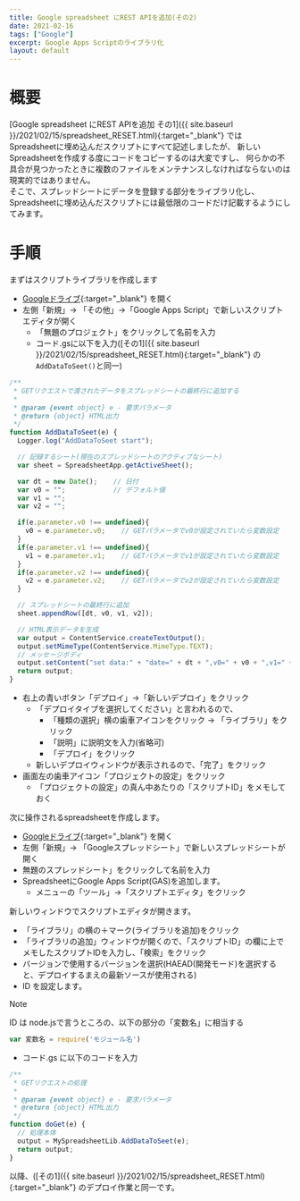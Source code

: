 ```yaml
---
title: Google spreadsheet にREST APIを追加(その2)
date: 2021-02-16
tags: ["Google"]
excerpt: Google Apps Scriptのライブラリ化
layout: default
---
```


# 概要
[Google spreadsheet にREST APIを追加 その1]({{ site.baseurl }}/2021/02/15/spreadsheet_RESET.html){:target="_blank"}   では
Spreadsheetに埋め込んだスクリプトにすべて記述しましたが、 新しいSpreadsheetを作成する度にコードをコピーするのは大変ですし、
何らかの不具合が見つかったときに複数のファイルをメンテナンスしなければならないのは現実的ではありません。  
そこで、スプレッドシートにデータを登録する部分をライブラリ化し、Spreadsheetに埋め込んだスクリプトには最低限のコードだけ記載するようにしてみます。  

# 手順
まずはスクリプトライブラリを作成します  
- [Googleドライブ](https://drive.google.com/drive/){:target="_blank"}   を開く
- 左側「新規」→ 「その他」→「Google Apps Script」で新しいスクリプトエディタが開く
  - 「無題のプロジェクト」をクリックして名前を入力  
  - コード.gsに以下を入力([その1]({{ site.baseurl }}/2021/02/15/spreadsheet_RESET.html){:target="_blank"}  の``AddDataToSeet()``と同一)  

```javascript
/**
 * GETリクエストで渡されたデータをスプレッドシートの最終行に追加する
 *
 * @param {event object} e - 要求パラメータ
 * @return {object} HTML出力
 */
function AddDataToSeet(e) {
  Logger.log("AddDataToSeet start");

  // 記録するシート(現在のスプレッドシートのアクティブなシート)
  var sheet = SpreadsheetApp.getActiveSheet();

  var dt = new Date();    // 日付
  var v0 = "";            // デフォルト値
  var v1 = "";
  var v2 = "";

  if(e.parameter.v0 !== undefined){
    v0 = e.parameter.v0;    // GETパラメータでv0が設定されていたら変数設定
  }
  if(e.parameter.v1 !== undefined){
    v1 = e.parameter.v1;    // GETパラメータでv1が設定されていたら変数設定
  }
  if(e.parameter.v2 !== undefined){
    v2 = e.parameter.v2;    // GETパラメータでv2が設定されていたら変数設定
  }

  // スプレッドシートの最終行に追加
  sheet.appendRow([dt, v0, v1, v2]);

  // HTML表示データを生成
  var output = ContentService.createTextOutput();
  output.setMimeType(ContentService.MimeType.TEXT);
  // メッセージボディ
  output.setContent("set data:" + "date=" + dt + ",v0=" + v0 + ",v1=" + v1 + ",v2=" + v2);
  return output;
}
```
- 右上の青いボタン「デプロイ」→「新しいデプロイ」をクリック
  - 「デプロイタイプを選択してください」と言われるので、
    - 「種類の選択」横の歯車アイコンをクリック → 「ライブラリ」をクリック
    - 「説明」に説明文を入力(省略可)
    - 「デプロイ」をクリック
  - 新しいデプロイウィンドウが表示されるので、「完了」をクリック  
- 画面左の歯車アイコン「プロジェクトの設定」をクリック
  - 「プロジェクトの設定」の真ん中あたりの「スクリプトID」をメモしておく

次に操作されるspreadsheetを作成します。  
- [Googleドライブ](https://drive.google.com/drive/){:target="_blank"}   を開く
- 左側「新規」→ 「Googleスプレッドシート」で新しいスプレッドシートが開く
- 無題のスプレッドシート」をクリックして名前を入力
- SpreadsheetにGoogle Apps Script(GAS)を追加します。  
  - メニューの「ツール」→「スクリプトエディタ」をクリック

新しいウィンドウでスクリプトエディタが開きます。  
- 「ライブラリ」の横の＋マーク(ライブラリを追加)をクリック
- 「ライブラリの追加」ウィンドウが開くので、「スクリプトID」の欄に上でメモしたスクリプトIDを入力し、「検索」をクリック
- バージョンで使用するバージョンを選択(HAEAD(開発モード)を選択すると、デプロイするまえの最新ソースが使用される)
- ID を設定します。
> [!NOTE]
> ID は node.jsで言うところの、以下の部分の「変数名」に相当する
> ```javascript
> var 変数名 = require('モジュール名')
> ```


- コード.gs に以下のコードを入力  

```javascript
/**
 * GETリクエストの処理
 *
 * @param {event object} e - 要求パラメータ
 * @return {object} HTML出力
 */
function doGet(e) {
  // 処理本体
  output = MySpreadsheetLib.AddDataToSeet(e);
  return output;
}
```


以降、([その1]({{ site.baseurl }}/2021/02/15/spreadsheet_RESET.html){:target="_blank"} のデプロイ作業と同一です。  

